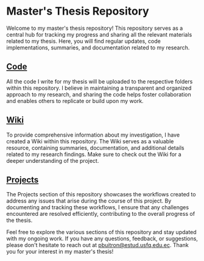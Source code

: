 # Master's Thesis Repository
Welcome to my master's thesis repository! This repository serves as a central hub for tracking my progress and sharing all the relevant materials related to my thesis. Here, you will find regular updates, code implementations, summaries, and documentation related to my research.
## [Code](https://github.com/pablobuitron/mastertesis)
All the code I write for my thesis will be uploaded to the respective folders within this repository. I believe in maintaining a transparent and organized approach to my research, and sharing the code helps foster collaboration and enables others to replicate or build upon my work.
## [Wiki](https://github.com/pablobuitron/mastertesis/wiki)
To provide comprehensive information about my investigation, I have created a Wiki within this repository. The Wiki serves as a valuable resource, containing summaries, documentation, and additional details related to my research findings. Make sure to check out the Wiki for a deeper understanding of the project.
## [Projects](https://github.com/pablobuitron/mastertesis/projects)
The Projects section of this repository showcases the workflows created to address any issues that arise during the course of this project. By documenting and tracking these workflows, I ensure that any challenges encountered are resolved efficiently, contributing to the overall progress of the thesis.

Feel free to explore the various sections of this repository and stay updated with my ongoing work. If you have any questions, feedback, or suggestions, please don't hesitate to reach out at [pbuitron@estud.usfq.edu.ec](pbuitron@estud.usfq.edu.ec). Thank you for your interest in my master's thesis!


